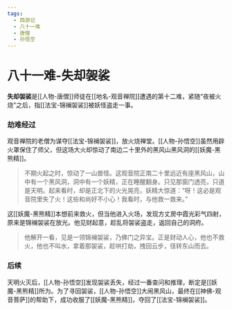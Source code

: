 ```yaml
---
tags:
  - 西游记
  - 八十一难
  - 唐僧
  - 孙悟空
---
```

# 八十一难-失却袈裟

**失却袈裟**是[[人物-唐僧]]师徒在[[地名-观音禅院]]遭遇的第十二难，紧随“夜被火烧”之后，指[[法宝-锦襕袈裟]]被妖怪盗走一事。

### **劫难经过**
观音禅院的老僧为谋夺[[法宝-锦襕袈裟]]，放火烧禅堂。[[人物-孙悟空]]虽然用辟火罩保住了师父，但这场大火却惊动了南边二十里外的黑风山黑风洞的[[妖魔-黑熊精]]。
> 不期火起之时，惊动了一山兽怪。这观音院正南二十里远近有座黑风山，山中有一个黑风洞，洞中有一个妖精，正在睡醒翻身。只见那窗门透亮，只道是天明。起来看时，却是正北下的火光晃亮，妖精大惊道：“呀！这必是观音院里失了火！这些和尚好不小心！我看时，与他救一救来。”

这[[妖魔-黑熊精]]本想前来救火，但当他进入火场，发现方丈房中霞光彩气四射，原来是锦襕袈裟在放光。他见财起意，趁乱将袈裟盗走，返回自己的洞府。
> 他解开一看，见是一领锦襕袈裟，乃佛门之异宝。正是财动人心，他也不救火，他也不叫水，拿着那袈裟，趁哄打劫，拽回云步，径转东山而去。

### **后续**
天明火灭后，[[人物-孙悟空]]发现袈裟丢失，经过一番查问和推理，断定是[[妖魔-黑熊精]]所为。为了寻回袈裟，[[人物-孙悟空]]大闹黑风山，最终在[[神佛-观音菩萨]]的帮助下，成功收服了[[妖魔-黑熊精]]，夺回了[[法宝-锦襕袈裟]]。
